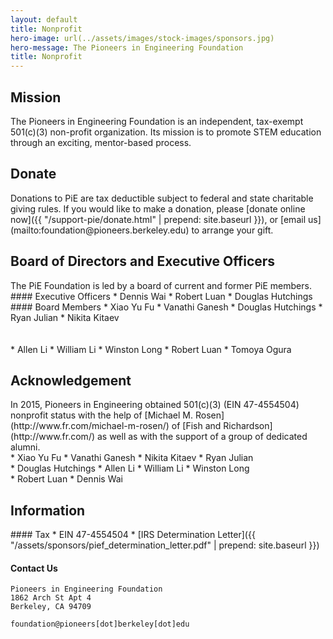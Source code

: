 ```yaml
---
layout: default
title: Nonprofit
hero-image: url(../assets/images/stock-images/sponsors.jpg)
hero-message: The Pioneers in Engineering Foundation
title: Nonprofit
---
```

<div class="container" id="nonprofit">

<div class="row"> <!-- giant content row -->

<div class="col-md-8"> <!-- first colummn -->
<div class="row">
<h2>Mission</h2>
<div class="col-md-11">
<div markdown="1">
The Pioneers in Engineering Foundation is an independent, tax-exempt 501(c)(3) non-profit organization. Its mission is to promote STEM education through an exciting, mentor-based process.
</div>
</div>
</div>

<div class="row">
<h2>Donate</h2>
<div class="col-md-11">
<div markdown="1">
Donations to PiE are tax deductible subject to federal and state charitable giving rules. If you would like to make a donation, please [donate online now]({{ "/support-pie/donate.html" | prepend: site.baseurl }}), or [email us](mailto:foundation@pioneers.berkeley.edu) to arrange your gift.
</div>
</div>
</div>

<div class="row">
<h2>Board of Directors and Executive Officers</h2>
<div class="col-md-11">
<div markdown="1">
The PiE Foundation is led by a board of current and former PiE members.
</div>

<div class="col-md-4">
<div markdown="1">
#### Executive Officers
* Dennis Wai
* Robert Luan
* Douglas Hutchings
</div>
</div>

<div class="col-md-4">
<div markdown="1">
#### Board Members
* Xiao Yu Fu
* Vanathi Ganesh
* Douglas Hutchings
* Ryan Julian
* Nikita Kitaev
</div>
</div>

<div class="col-md-4">
<br><br>
<div markdown="1">
* Allen Li
* William Li
* Winston Long
* Robert Luan
* Tomoya Ogura
</div>
</div>

</div>
</div>


<div class="row">
<h2>Acknowledgement</h2>
<div class="col-md-11">
<div markdown="1">
In 2015, Pioneers in Engineering obtained 501(c)(3) (EIN 47-4554504) nonprofit status with the help of [Michael M. Rosen](http://www.fr.com/michael-m-rosen/) of [Fish and Richardson](http://www.fr.com/) as well as with the support of a group of dedicated alumni.  
</div>

<div class="col-md-4">
<div markdown="1">
* Xiao Yu Fu
* Vanathi Ganesh
* Nikita Kitaev
* Ryan Julian
</div>
</div>

<div class="col-md-4">
<div markdown="1">
* Douglas Hutchings
* Allen Li
* William Li
* Winston Long
</div>
</div>

<div class="col-md-4">
<div markdown="1">
* Robert Luan
* Dennis Wai
</div>
</div>

</div>
</div>

</div> <!-- end of first column -->


<div class="col-md-4"> <!-- second column -->
<div class="row">
<h2>Information</h2>
<div class="col-md-12">
<div markdown="1">
#### Tax
* EIN 47-4554504
* [IRS Determination Letter]({{ "/assets/sponsors/pief_determination_letter.pdf" | prepend: site.baseurl }})

#### Contact Us
~~~~~~~
Pioneers in Engineering Foundation
1862 Arch St Apt 4
Berkeley, CA 94709
~~~~~~~

~~~~~~~
foundation@pioneers[dot]berkeley[dot]edu
~~~~~~~

</div>
</div>
</div>

</div> <!-- end second column -->
</div> <!-- end giant content row with subrows -->

</div> <!-- container -->
